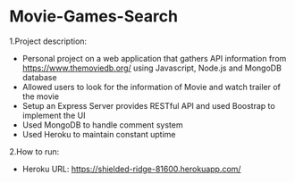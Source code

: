 # Movie-Games-Search

1.Project description:
  - Personal project on a web application that gathers API information from https://www.themoviedb.org/ using Javascript, Node.js and MongoDB database
  - Allowed users to look for the information of Movie and watch trailer of the movie
  - Setup an Express Server provides RESTful API and used Boostrap to implement the UI
  - Used MongoDB to handle comment system
  - Used Heroku to maintain constant uptime
  
2.How to run:
  - Heroku URL: https://shielded-ridge-81600.herokuapp.com/

